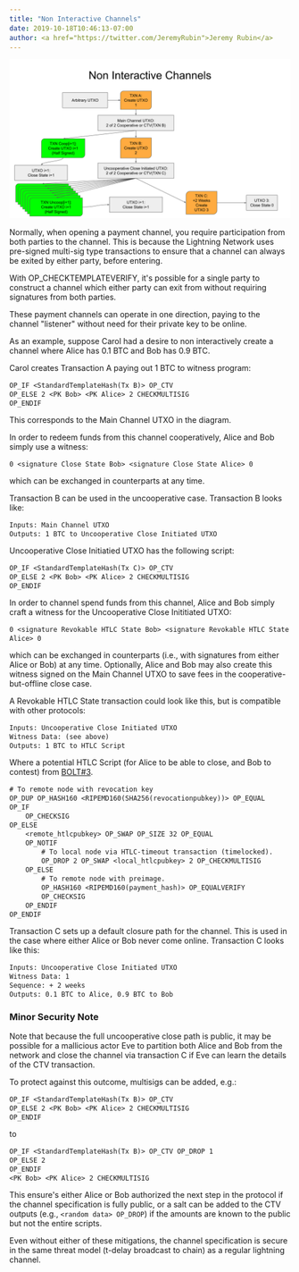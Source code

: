 ```yaml
---
title: "Non Interactive Channels"
date: 2019-10-18T10:46:13-07:00
author: <a href="https://twitter.com/JeremyRubin">Jeremy Rubin</a>
---
```


![](/images/uses/nic.svg)

Normally, when opening a payment channel, you require participation from both
parties to the channel. This is because the Lightning Network uses pre-signed
multi-sig type transactions to ensure that a channel can always be exited by
either party, before entering.

With OP_CHECKTEMPLATEVERIFY, it's possible for a single party to construct a
channel which either party can exit from without requiring signatures from
both parties.

These payment channels can operate in one direction, paying to the channel
"listener" without need for their private key to be online.



As an example, suppose Carol had a desire to non interactively create a channel
where Alice has 0.1 BTC and Bob has 0.9 BTC.

Carol creates Transaction A paying out 1 BTC to witness program:

```
OP_IF <StandardTemplateHash(Tx B)> OP_CTV
OP_ELSE 2 <PK Bob> <PK Alice> 2 CHECKMULTISIG
OP_ENDIF
```

This corresponds to the Main Channel UTXO in the diagram.

In order to redeem funds from this channel cooperatively, Alice and Bob simply use a witness:

```
0 <signature Close State Bob> <signature Close State Alice> 0
```

which can be exchanged in counterparts at any time.


Transaction B can be used in the uncooperative case. Transaction B looks like:

```
Inputs: Main Channel UTXO
Outputs: 1 BTC to Uncooperative Close Initiated UTXO
```

Uncooperative Close Initiatied UTXO has the following script:

```
OP_IF <StandardTemplateHash(Tx C)> OP_CTV
OP_ELSE 2 <PK Bob> <PK Alice> 2 CHECKMULTISIG
OP_ENDIF
```


In order to channel spend funds from this channel, Alice and Bob simply craft a
witness for the Uncooperative Close Inititiated UTXO:

```
0 <signature Revokable HTLC State Bob> <signature Revokable HTLC State Alice> 0
```

which can be exchanged in counterparts (i.e., with signatures from either Alice
or Bob) at any time. Optionally, Alice and Bob may also create this witness
signed on the Main Channel UTXO to save fees in the cooperative-but-offline
close case.

A Revokable HTLC State transaction could look like this, but is compatible with
other protocols:

```
Inputs: Uncooperative Close Initiated UTXO
Witness Data: (see above)
Outputs: 1 BTC to HTLC Script
```

Where a potential HTLC Script (for Alice to be able to close, and Bob to contest) from [BOLT#3](https://github.com/lightningnetwork/lightning-rfc/blob/master/03-transactions.md#offered-htlc-outputs).
```
# To remote node with revocation key
OP_DUP OP_HASH160 <RIPEMD160(SHA256(revocationpubkey))> OP_EQUAL
OP_IF
    OP_CHECKSIG
OP_ELSE
    <remote_htlcpubkey> OP_SWAP OP_SIZE 32 OP_EQUAL
    OP_NOTIF
        # To local node via HTLC-timeout transaction (timelocked).
        OP_DROP 2 OP_SWAP <local_htlcpubkey> 2 OP_CHECKMULTISIG
    OP_ELSE
        # To remote node with preimage.
        OP_HASH160 <RIPEMD160(payment_hash)> OP_EQUALVERIFY
        OP_CHECKSIG
    OP_ENDIF
OP_ENDIF
```


Transaction C sets up a default closure path for the channel. This is used in
the case where either Alice or Bob never come online. Transaction C looks like
this:


```
Inputs: Uncooperative Close Initiated UTXO
Witness Data: 1
Sequence: + 2 weeks
Outputs: 0.1 BTC to Alice, 0.9 BTC to Bob
```




### Minor Security Note
Note that because the full uncooperative close path is public, it may be
possible for a mallicious actor Eve to partition both Alice and Bob from the
network and close the channel via transaction C if Eve can learn the details
of the CTV transaction.


To protect against this outcome, multisigs can be added, e.g.:

```
OP_IF <StandardTemplateHash(Tx B)> OP_CTV
OP_ELSE 2 <PK Bob> <PK Alice> 2 CHECKMULTISIG
OP_ENDIF
```
to

```
OP_IF <StandardTemplateHash(Tx B)> OP_CTV OP_DROP 1
OP_ELSE 2 
OP_ENDIF
<PK Bob> <PK Alice> 2 CHECKMULTISIG
```

This ensure's either Alice or Bob authorized the next step in the protocol if
the channel specification is fully public, or a salt can be added to the CTV
outputs (e.g., `<random data> OP_DROP`) if the amounts are known to the public
but not the entire scripts.

Even without either of these mitigations, the channel specification is secure
in the same threat model (t-delay broadcast to chain) as a regular lightning
channel.
